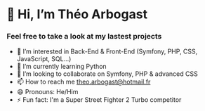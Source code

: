 # 👋 Hi, I’m Théo Arbogast
### Feel free to take a look at my lastest projects
- 👀 I’m interested in Back-End & Front-End (Symfony, PHP, CSS, JavaScript, SQL...)
- 🌱 I’m currently learning Python
- 💞️ I’m looking to collaborate on Symfony, PHP & advanced CSS
- 📫 How to reach me theo.arbogast@hotmail.fr
- 😄 Pronouns: He/Him
- ⚡ Fun fact: I'm a Super Street Fighter 2 Turbo competitor

<!---
Xylo87/Xylo87 is a ✨ special ✨ repository because its `README.md` (this file) appears on your GitHub profile.
You can click the Preview link to take a look at your changes.
--->
